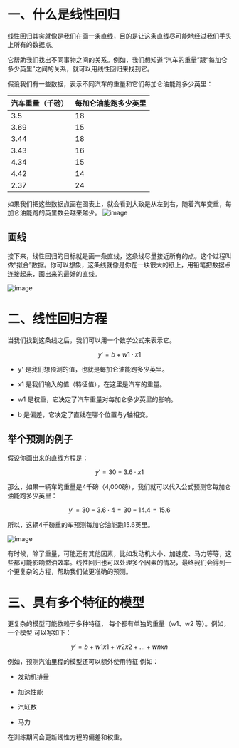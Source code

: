 # 一、什么是线性回归

  线性回归其实就像是我们在画一条直线，目的是让这条直线尽可能地经过我们手头上所有的数据点。
  
  它帮助我们找出不同事物之间的关系。例如，我们想知道“汽车的重量”跟“每加仑多少英里”之间的关系，就可以用线性回归来找到它。

  假设我们有一些数据，表示不同汽车的重量和它们每加仑油能跑多少英里：

| 汽车重量（千磅） | 每加仑油能跑多少英里 | 
| --- | --- | 
|3.5	|18|
|3.69	|15|
|3.44|	18|
|3.43	|16|
|4.34	|15|
|4.42|	14|
|2.37	|24|

  如果我们把这些数据点画在图表上，就会看到大致是从左到右，随着汽车变重，每加仑油能跑的英里数会越来越少。
![image](https://github.com/user-attachments/assets/a1c63dce-27a8-4689-ad96-627863f2195b)

## 画线

接下来，线性回归的目标就是画一条直线，这条线尽量接近所有的点。这个过程叫做“拟合”数据。你可以想象，这条线就像是你在一块很大的纸上，用铅笔把数据点连接起来，画出来的最好的直线。

![image](https://github.com/user-attachments/assets/2c1564a1-9d44-4de3-93e5-8da5b137d0ff)

# 二、线性回归方程

当我们找到这条线之后，我们可以用一个数学公式来表示它。

$$y′=b+w1⋅x1$$

- y' 是我们想预测的值，也就是每加仑油能跑多少英里。
  
- x1 是我们输入的值（特征值），在这里是汽车的重量。
  
- w1 是权重，它决定了汽车重量对每加仑多少英里的影响。
  
- b 是偏差，它决定了直线在哪个位置与y轴相交。
  
## 举个预测的例子

假设你画出来的直线方程是：

$$y′=30−3.6⋅x1$$

那么，如果一辆车的重量是4千磅（4,000磅），我们就可以代入公式预测它每加仑油能跑多少英里：

$$y′=30−3.6⋅4=30−14.4=15.6$$

所以，这辆4千磅重的车预测每加仑油能跑15.6英里。

![image](https://github.com/user-attachments/assets/a6a52dc6-daf6-40d3-b312-17ab8567d739)


有时候，除了重量，可能还有其他因素，比如发动机大小、加速度、马力等等，这些都可能影响燃油效率。线性回归也可以处理多个因素的情况，最终我们会得到一个更复杂的方程，帮助我们做更准确的预测。

# 三、具有多个特征的模型

更复杂的模型可能依赖于多种特征， 每个都有单独的重量（w1、w2 等）。例如，一个模型 可以写如下：

$$y'=b+w1x1+w2x2+...+wnxn$$

例如，预测汽油里程的模型还可以额外使用特征 例如：

- 发动机排量
  
- 加速性能
  
- 汽缸数

- 马力


在训练期间会更新线性方程的偏差和权重。
